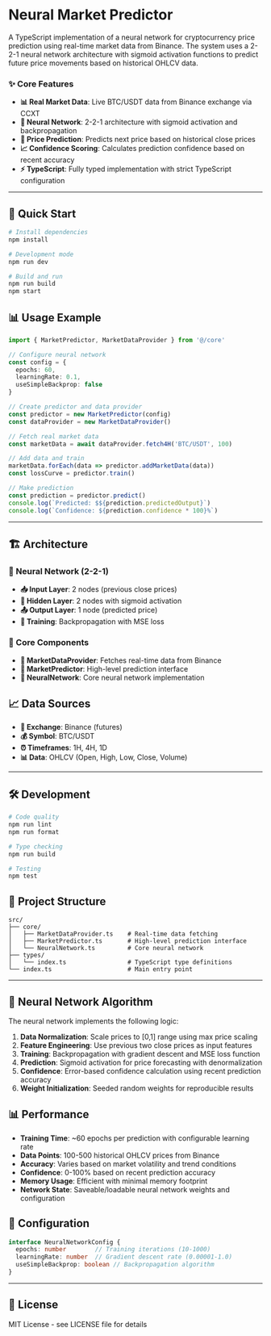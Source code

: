 # Neural Market Predictor

A TypeScript implementation of a neural network for cryptocurrency price prediction using real-time market data from Binance. The system uses a 2-2-1 neural network architecture with sigmoid activation functions to predict future price movements based on historical OHLCV data.

### ✨ Core Features

- **📊 Real Market Data**: Live BTC/USDT data from Binance exchange via CCXT
- **🧠 Neural Network**: 2-2-1 architecture with sigmoid activation and backpropagation
- **🔮 Price Prediction**: Predicts next price based on historical close prices
- **📈 Confidence Scoring**: Calculates prediction confidence based on recent accuracy
- **⚡ TypeScript**: Fully typed implementation with strict TypeScript configuration

---

## 🚀 Quick Start

```bash
# Install dependencies
npm install

# Development mode
npm run dev

# Build and run
npm run build
npm start
```

## 📊 Usage Example

```typescript
import { MarketPredictor, MarketDataProvider } from '@/core'

// Configure neural network
const config = {
  epochs: 60,
  learningRate: 0.1,
  useSimpleBackprop: false
}

// Create predictor and data provider
const predictor = new MarketPredictor(config)
const dataProvider = new MarketDataProvider()

// Fetch real market data
const marketData = await dataProvider.fetch4H('BTC/USDT', 100)

// Add data and train
marketData.forEach(data => predictor.addMarketData(data))
const lossCurve = predictor.train()

// Make prediction
const prediction = predictor.predict()
console.log(`Predicted: $${prediction.predictedOutput}`)
console.log(`Confidence: ${prediction.confidence * 100}%`)
```

---

## 🏗️ Architecture

### 🧠 Neural Network (2-2-1)
- **📥 Input Layer**: 2 nodes (previous close prices)
- **🔗 Hidden Layer**: 2 nodes with sigmoid activation
- **📤 Output Layer**: 1 node (predicted price)
- **🎯 Training**: Backpropagation with MSE loss

### 🔧 Core Components

- **📡 MarketDataProvider**: Fetches real-time data from Binance
- **🎯 MarketPredictor**: High-level prediction interface
- **🧠 NeuralNetwork**: Core neural network implementation

## 📈 Data Sources

- **🏦 Exchange**: Binance (futures)
- **💰 Symbol**: BTC/USDT
- **⏰ Timeframes**: 1H, 4H, 1D
- **📊 Data**: OHLCV (Open, High, Low, Close, Volume)

---

## 🛠️ Development

```bash
# Code quality
npm run lint
npm run format

# Type checking
npm run build

# Testing
npm test
```

## 📁 Project Structure

```
src/
├── core/
│   ├── MarketDataProvider.ts    # Real-time data fetching
│   ├── MarketPredictor.ts       # High-level prediction interface
│   └── NeuralNetwork.ts         # Core neural network
├── types/
│   └── index.ts                 # TypeScript type definitions
└── index.ts                     # Main entry point
```

---

## 🎯 Neural Network Algorithm

The neural network implements the following logic:

1. **Data Normalization**: Scale prices to [0,1] range using max price scaling
2. **Feature Engineering**: Use previous two close prices as input features
3. **Training**: Backpropagation with gradient descent and MSE loss function
4. **Prediction**: Sigmoid activation for price forecasting with denormalization
5. **Confidence**: Error-based confidence calculation using recent prediction accuracy
6. **Weight Initialization**: Seeded random weights for reproducible results

## 📊 Performance

- **Training Time**: ~60 epochs per prediction with configurable learning rate
- **Data Points**: 100-500 historical OHLCV prices from Binance
- **Accuracy**: Varies based on market volatility and trend conditions
- **Confidence**: 0-100% based on recent prediction accuracy
- **Memory Usage**: Efficient with minimal memory footprint
- **Network State**: Saveable/loadable neural network weights and configuration

## 🔧 Configuration

```typescript
interface NeuralNetworkConfig {
  epochs: number        // Training iterations (10-1000)
  learningRate: number  // Gradient descent rate (0.00001-1.0)
  useSimpleBackprop: boolean // Backpropagation algorithm
}
```

---

## 📝 License

MIT License - see LICENSE file for details